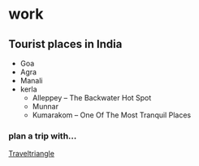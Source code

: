 # work
## Tourist places in India ##
 * Goa
 * Agra
 * Manali
 * kerla
   * Alleppey – The Backwater Hot Spot
   * Munnar
   * Kumarakom – One Of The Most Tranquil Places
 ### plan a trip with... ###
 [Traveltriangle](traveltriangle.com)
